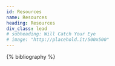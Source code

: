 ```yaml
---
id: Resources
name: Resources
heading: Resources
div_class: lead
# subheading: Will Catch Your Eye
# image: "http://placehold.it/500x500"
---
```


{% bibliography %}